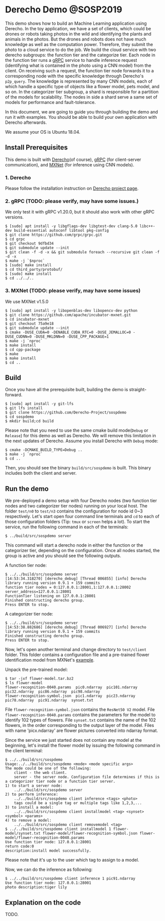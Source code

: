 # Derecho Demo @SOSP2019 
This demo shows how to build an Machine Learning application using Derecho. In the toy application, we have a set of clients, which could be drones or robots taking photos in the wild and identifying the plants and animals in the photos. But the drones and robots does not have much knowledge as well as the computation power. Therefore, they submit the photo to a cloud service to do the job. We build the cloud service with two derecho subgroups: the function tier and the categorize tier. Each node in the function tier runs a [gRPC](https://grpc.io/) service to handle inference request (identifying what is contained in the photo using a CNN model) from the client. On receiving such a request, the function tier node forwards it to a corresponding node with the specific knowledge through Derecho's `p2p_query`. The knowledge is represented by many CNN models, each of which handle a specific type of objects like a flower model, pets model, and so on. In the categorizer tier subgroup, a shard is responsible for a partition of the models for scalability. The nodes in side a shard serve a same set of models for performance and fault-tolerance.

In this document, we are going to guide you through building the demo and run it with examples. You should be able to build your own application with Derecho afterwards.

We assume your OS is Ubuntu 18.04.

## Install Prerequisites
This demo is built with [Derecho](https://github.com/Derecho-Project/derecho/tree/sospdemo)(of course), [gRPC](https://grpc.io/) (for client-server communication), and [MXNet](https://mxnet.apache.org/) (for inference using CNN models).

### 1. Derecho
Please follow the installation instruction on [Derecho project page](https://github.com/Derecho-Project/derecho/tree/sospdemo).

### 2. gRPC (TODO: please verify, may have some issues.)
We only test it with gRPC v1.20.0, but it should also work with other gRPC versions.
```
$ [sudo] apt install -y libgflags-dev libgtest-dev clang-5.0 libc++-dev build-essential autoconf libtool pkg-config
$ git clone https://github.com/grpc/grpc.git
$ cd grpc
$ git checkout 9dfbd34
$ git submodule update --init
$ git clean -f -d -x && git submodule foreach --recursive git clean -f -d -x
$ make -j `$nproc`
$ [sudo] make install
$ cd third_party/protobuf/
$ [sudo] make install
$ cd ../../..
```

### 3. MXNet (TODO: please verify, may have some issues)
We use MXNet v1.5.0
```
$ [sudo] apt install -y libopenblas-dev libopencv-dev python
$ git clone https://github.com/apache/incubator-mxnet.git
$ cd incubator-mxnet
$ git checkout 75a9e18
$ git submodule update --init
$ cmake -DUSE_CUDA=0 -DENABLE_CUDA_RTC=0 -DUSE_JEMALLOC=0 -DUSE_CUDNN=0 -DUSE_MKLDNN=0 -DUSE_CPP_PACKAGE=1
$ make -j `nproc`
$ make install
$ cd cpp-package
$ make
$ make install
$ cd ..
```

## Build
Once you have all the prerequisite built, building the demo is straight-forward.
```
$ [sudo] apt install -y git-lfs
$ git lfs install
$ git clone https://github.com/Derecho-Project/sospdemo
$ cd sospdemo
$ mkdir build;cd build
```
Please note that you need to use the same cmake build mode(`Debug` or `Release`) for this demo as well as Derecho. We will remove this limitation in the next updates of Derecho. Assume you install Derecho with `Debug` mode:
```
$ cmake -DCMAKE_BUILD_TYPE=Debug ..
$ make -j `nproc`
$ cd ..
```
Then, you should see the binary `build/src/sospdemo` is built. This binary includes both the client and server.

## Run the demo
We pre-deployed a demo setup with four Derecho nodes (two function tier nodes and two categorizer tier nodes) running on your local host. The folder `test/n0` to `test/n3` contains the configuration for node id 0~3 respectively. Let's start open four command line terminals and `cd` to each of those configuration folders (Tip: `tmux` or `screen` helps a lot). To start the service, run the following command in each of the terminals:
```
$ ../build/src/sospdemo server
```
This command will start a derecho node in either the function or the categorizer tier, depending on the configuration. Once all nodes started, the group is active and you should see the following outputs.

A function tier node:
```
$ ../../build/src/sospdemo server
[14:53:34.318270] [derecho_debug] [Thread 006855] [info] Derecho library running version 0.9.1 + 159 commits
function tier nodes = 0:127.0.0.1:28001,1:127.0.0.1:28002
server_address=127.0.0.1:28001
FunctionTier listening on 127.0.0.1:28001
Finished constructing derecho group.
Press ENTER to stop.
```
A categorizer tier node:
```
$ ../../build/src/sospdemo server
[14:53:38.882686] [derecho_debug] [Thread 006927] [info] Derecho library running version 0.9.1 + 159 commits
Finished constructing derecho group.
Press ENTER to stop.
```

Now, let's open another terminal and change directory to `test/client` folder. This folder contains a configuration file and a pre-trained flower identification model from MXNet's [example](https://mxnet.apache.org/api/python/docs/tutorials/getting-started/gluon_from_experiment_to_deployment.html). 

Unpack the pre-trained model:
```
$ tar -jxf flower-model.tar.bz2
$ ls flower-model
flower-recognition-0040.params  pic0.ndarray  pic101.ndarray  pic32.ndarray  pic86.ndarray  pic98.ndarray
flower-recognition-symbol.json  pic1.ndarray  pic23.ndarray   pic78.ndarray  pic91.ndarray  synset.txt
```
File `flower-recognition-symbol.json` contains the `ResNet50 V2` model. File `flower-recognition-0040.params` contains the parameters for the model to identify 102 types of flowers. File `synset.txt` contains the name of the 102 flowers, in the order corresponding to the output layer of the model. Files with name 'picx.ndarray' are flower pictures converted into ndarray format.

Since the service we just started does not contain any model at the beginning, let's install the flower model by issuing the following command in the client terminal:
```
$ ../../build/src/sospdemo
Usage:../../build/src/sospdemo <mode> <mode specific args>
The mode could be one of the following:
    client - the web client.
    server - the server node. Configuration file determines if this is a categorizer tier node or a function tier server. 
1) to start a server node:
    ../../build/src/sospdemo server 
2) to perform inference: 
    ../../build/src/sospdemo client inference <tags> <photo>
    tags could be a single tag or multiple tags like 1,2,3,...
3) to install a model: 
    ../../build/src/sospdemo client installmodel <tag> <synset> <symbol> <params>
4) to remove a model: 
    ../../build/src/sospdemo client removemodel <tag>
$ ../../build/src/sospdemo client installmodel 1 flower-model/synset.txt flower-model/flower-recognition-symbol.json flower-model/flower-recognition-0040.params 
Use function tier node: 127.0.0.1:28001
return code:0
description:install model successfully.
```
Please note that it's up to the user which tag to assign to a model.

Now, we can do the inference as following:
```
$ ../../build/src/sospdemo client inference 1 pic91.ndarray
Use function tier node: 127.0.0.1:28001
photo description:tiger lily

```

## Explanation on the code
TODO.
